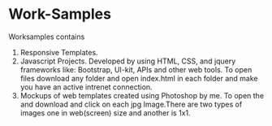 # Work-Samples
Worksamples contains
1. Responsive Templates.
2. Javascript Projects.
Developed by using HTML, CSS, and jquery frameworks like: Bootstrap, UI-kit, APIs and other web tools.
To open files download any folder and open index.html in each folder and make you have an active intrenet connection.
3. Mockups of web templates created using Photoshop by me. To open the and download and click on each jpg Image.There are two types of images one in web(screen) size and another is 1x1.
